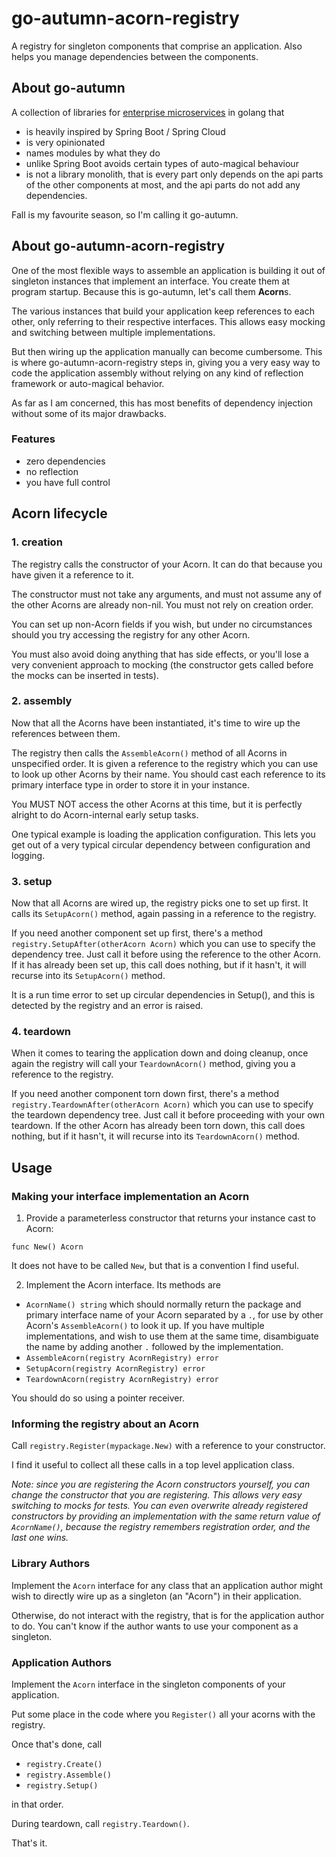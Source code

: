 # go-autumn-acorn-registry

A registry for singleton components that comprise an application. Also helps you manage dependencies
between the components.

## About go-autumn

A collection of libraries for [enterprise microservices](https://github.com/StephanHCB/go-mailer-service/blob/master/README.md) in golang that
- is heavily inspired by Spring Boot / Spring Cloud
- is very opinionated
- names modules by what they do
- unlike Spring Boot avoids certain types of auto-magical behaviour
- is not a library monolith, that is every part only depends on the api parts of the other components
  at most, and the api parts do not add any dependencies.  

Fall is my favourite season, so I'm calling it go-autumn.

## About go-autumn-acorn-registry

One of the most flexible ways to assemble an application is building it out of singleton instances that
implement an interface. You create them at program startup. Because this is go-autumn, let's call them **Acorn**s. 

The various instances that build your application keep references to each other, only referring to their respective 
interfaces. This allows easy mocking and switching between multiple implementations.

But then wiring up the application manually can become cumbersome. This is where go-autumn-acorn-registry steps in,
giving you a very easy way to code the application assembly without relying on any kind of reflection framework
or auto-magical behavior.

As far as I am concerned, this has most benefits of dependency injection without some of its major drawbacks.

### Features

- zero dependencies
- no reflection
- you have full control

## Acorn lifecycle

### 1. creation

The registry calls the constructor of your Acorn. It can do that because you have given it a reference to it.

The constructor must not take any arguments, and must not assume any of the other Acorns are already non-nil.
You must not rely on creation order.

You can set up non-Acorn fields if you wish, but under no circumstances should you try accessing the registry
for any other Acorn.

You must also avoid doing anything that has side effects, or you'll lose a very convenient approach to mocking
(the constructor gets called before the mocks can be inserted in tests).

### 2. assembly

Now that all the Acorns have been instantiated, it's time to wire up the references between them.

The registry then calls the `AssembleAcorn()` method of all Acorns in unspecified order. It is given a reference to the registry
which you can use to look up other Acorns by their name. You should cast each reference to its primary 
interface type in order to store it in your instance.

You MUST NOT access the other Acorns at this time, but it is perfectly alright to do Acorn-internal early setup tasks.

One typical example is loading the application configuration. This lets you get out of a very typical circular
dependency between configuration and logging.

### 3. setup

Now that all Acorns are wired up, the registry picks one to set up first. It calls its `SetupAcorn()` method, 
again passing in a reference to the registry.

If you need another component set up first, there's a method `registry.SetupAfter(otherAcorn Acorn)` which you can 
use to specify the dependency tree. Just call it before using the reference to the other Acorn. If it has already been
set up, this call does nothing, but if it hasn't, it will recurse into its `SetupAcorn()` method.

It is a run time error to set up circular dependencies in Setup(), and this is detected by the registry and
an error is raised.

### 4. teardown

When it comes to tearing the application down and doing cleanup, once again the registry will call your
`TeardownAcorn()` method, giving you a reference to the registry.

If you need another component torn down first, there's a method `registry.TeardownAfter(otherAcorn Acorn)`
which you can use to specify the teardown dependency tree. Just call it before proceeding with your
own teardown. If the other Acorn has already been torn down, this call does nothing, but if it hasn't,
it will recurse into its `TeardownAcorn()` method.

## Usage

### Making your interface implementation an Acorn

1. Provide a parameterless constructor that returns your instance cast to Acorn:

`func New() Acorn`

It does not have to be called `New`, but that is a convention I find useful.

2. Implement the Acorn interface. Its methods are 
   
  - `AcornName() string` which should normally return the package and primary interface name of your Acorn separated by a `.`, 
    for use by other Acorn's `AssembleAcorn()` to look it up.
    If you have multiple implementations, and wish to use them at the same time, disambiguate the name by adding another `.`
    followed by the implementation. 
  - `AssembleAcorn(registry AcornRegistry) error`
  - `SetupAcorn(registry AcornRegistry) error` 
  - `TeardownAcorn(registry AcornRegistry) error`

You should do so using a pointer receiver.

### Informing the registry about an Acorn

Call `registry.Register(mypackage.New)` with a reference to your constructor.

I find it useful to collect all these calls in a top level application class.

_Note: since you are registering the Acorn constructors yourself, you can change the constructor that you
are registering. This allows very easy switching to mocks for tests. You can even overwrite already
registered constructors by providing an implementation with the same return value of `AcornName()`,
because the registry remembers registration order, and the last one wins._

### Library Authors

Implement the `Acorn` interface for any class that an application author might wish to directly wire up as
a singleton (an "Acorn") in their application.

Otherwise, do not interact with the registry, that is for the application author to do. You can't know if the
author wants to use your component as a singleton.

### Application Authors

Implement the `Acorn` interface in the singleton components of your application.

Put some place in the code where you `Register()` all your acorns with the registry.

Once that's done, call 

  - `registry.Create()`
  - `registry.Assemble()`
  - `registry.Setup()`

in that order.

During teardown, call `registry.Teardown()`.

That's it.
